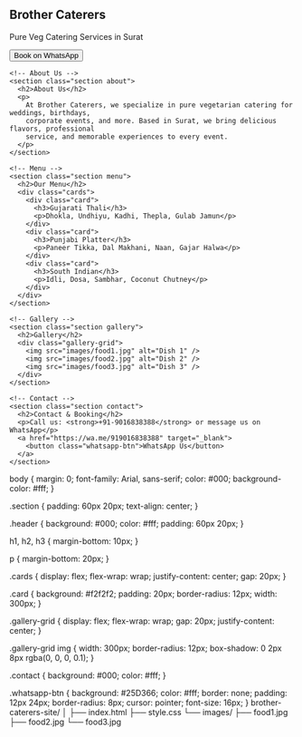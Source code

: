 <!DOCTYPE html>
<html lang="en">
  <head>
    <meta charset="UTF-8" />
    <meta name="viewport" content="width=device-width, initial-scale=1.0" />
    <title>Brother Caterers</title>
    <link rel="stylesheet" href="style.css" />
  </head>
  <body>
    <!-- Header -->
    <section class="header">
      <h1>Brother Caterers</h1>
      <p>Pure Veg Catering Services in Surat</p>
      <a href="https://wa.me/919016838388" target="_blank">
        <button class="whatsapp-btn">Book on WhatsApp</button>
      </a>
    </section>

    <!-- About Us -->
    <section class="section about">
      <h2>About Us</h2>
      <p>
        At Brother Caterers, we specialize in pure vegetarian catering for weddings, birthdays,
        corporate events, and more. Based in Surat, we bring delicious flavors, professional
        service, and memorable experiences to every event.
      </p>
    </section>

    <!-- Menu -->
    <section class="section menu">
      <h2>Our Menu</h2>
      <div class="cards">
        <div class="card">
          <h3>Gujarati Thali</h3>
          <p>Dhokla, Undhiyu, Kadhi, Thepla, Gulab Jamun</p>
        </div>
        <div class="card">
          <h3>Punjabi Platter</h3>
          <p>Paneer Tikka, Dal Makhani, Naan, Gajar Halwa</p>
        </div>
        <div class="card">
          <h3>South Indian</h3>
          <p>Idli, Dosa, Sambhar, Coconut Chutney</p>
        </div>
      </div>
    </section>

    <!-- Gallery -->
    <section class="section gallery">
      <h2>Gallery</h2>
      <div class="gallery-grid">
        <img src="images/food1.jpg" alt="Dish 1" />
        <img src="images/food2.jpg" alt="Dish 2" />
        <img src="images/food3.jpg" alt="Dish 3" />
      </div>
    </section>

    <!-- Contact -->
    <section class="section contact">
      <h2>Contact & Booking</h2>
      <p>Call us: <strong>+91-9016838388</strong> or message us on WhatsApp</p>
      <a href="https://wa.me/919016838388" target="_blank">
        <button class="whatsapp-btn">WhatsApp Us</button>
      </a>
    </section>
  </body>
</html>
body {
  margin: 0;
  font-family: Arial, sans-serif;
  color: #000;
  background-color: #fff;
}

.section {
  padding: 60px 20px;
  text-align: center;
}

.header {
  background: #000;
  color: #fff;
  padding: 60px 20px;
}

h1, h2, h3 {
  margin-bottom: 10px;
}

p {
  margin-bottom: 20px;
}

.cards {
  display: flex;
  flex-wrap: wrap;
  justify-content: center;
  gap: 20px;
}

.card {
  background: #f2f2f2;
  padding: 20px;
  border-radius: 12px;
  width: 300px;
}

.gallery-grid {
  display: flex;
  flex-wrap: wrap;
  gap: 20px;
  justify-content: center;
}

.gallery-grid img {
  width: 300px;
  border-radius: 12px;
  box-shadow: 0 2px 8px rgba(0, 0, 0, 0.1);
}

.contact {
  background: #000;
  color: #fff;
}

.whatsapp-btn {
  background: #25D366;
  color: #fff;
  border: none;
  padding: 12px 24px;
  border-radius: 8px;
  cursor: pointer;
  font-size: 16px;
}
brother-caterers-site/
│
├── index.html
├── style.css
└── images/
    ├── food1.jpg
    ├── food2.jpg
    └── food3.jpg
